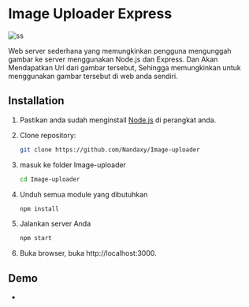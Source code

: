 # Image Uploader Express 

<img src="https://telegra.ph/file/3aa0a99d31c1201536c8d.png" alt="ss">

Web server sederhana yang memungkinkan pengguna mengunggah gambar ke server menggunakan Node.js dan Express. Dan Akan Mendapatkan Url dari gambar tersebut, Sehingga memungkinkan untuk menggunakan gambar tersebut di web anda sendiri.

## Installation

1. Pastikan anda sudah menginstall [Node.js](https://nodejs.org/) di perangkat anda.
2. Clone repository:

   ```bash
   git clone https://github.com/Nandaxy/Image-uploader
   
3. masuk ke folder Image-uploader

   ```bash
   cd Image-uploader
   
4. Unduh semua module yang dibutuhkan

   ```bash
   npm install

5. Jalankan server Anda 

   ```bash
   npm start

6. Buka browser, buka http://localhost:3000.

## Demo

- 
